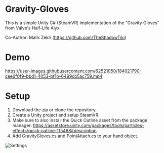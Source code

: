 # Gravity-Gloves
This is a simple Unity C# (SteamVR) implementation of the "Gravity Gloves" from Valve's Half-Life Alyx.

Co-Author: Malik Zekri (https://github.com/TheShadowTiki)

# Demo
https://user-images.githubusercontent.com/62521050/184021790-cee6f0f9-bbd1-4053-bf1b-6499cb5ac759.mp4

# Setup
1. Download the zip or clone the repository.
2. Create a Unity project and setup SteamVR.
3. Make sure to also install the Quick Outline asset from the package manager: https://assetstore.unity.com/packages/tools/particles-effects/quick-outline-115488#description
4. Add GravityGloves.cs and PointAttach.cs to your hand object.

![Settings](https://user-images.githubusercontent.com/62521050/184026321-dd21cd67-6cbe-4639-b8cd-f62cd187bdff.png)

